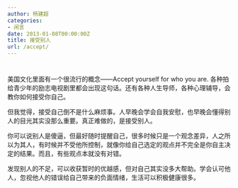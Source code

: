 ```yaml
---
author: 杨建超
categories:
- 闲言
date: 2013-01-08T00:00:00Z
title: 接受别人
url: /accept/
---
```


# 

美国文化里面有一个很流行的概念——Accept yourself for who you are. 各种拍给青少年的励志电视剧里都会出现这句话。还有各种人生导师，各种心理辅导，会教你如何接受你自己。

但我觉得，接受自己倒不是什么麻烦事。人早晚会学会自我安慰，也早晚会懂得别人的目光其实没那么重要。真正难做的，是接受别人。

你可以说别人是傻逼，但最好随时提醒自己，很多时候只是一个观念差异，人之所以为其人，有时候并不受他所控制，就像你给自己选定的观点并不完全是你自主决定的结果。而且，有些观点本就没有对错。

发现别人的不足，可以收获暂时的优越感，但对自己其实没多大帮助。学会认可他人，忽视他人的错误给自己带来的负面情绪，生活可以积极健康很多。
